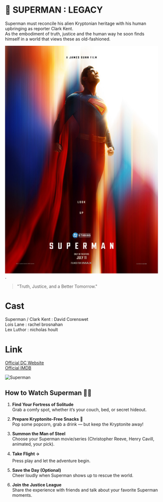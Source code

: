 # 🦸 SUPERMAN : LEGACY 
Superman must reconcile his alien Kryptonian heritage with his human upbringing as reporter Clark Kent. <br>
As the embodiment of truth, justice and the human way he soon finds himself in a world that views these as old-fashioned.

 ![Image Alt](https://github.com/VincentZal/Kapsel-Andat_01/blob/e8ee0261ff38b684ace41afe7d5be528c4c23de2/superman.jpg). 

> "Truth, Justice, and a Better Tomorrow."  

# Cast
Superman / Clark Kent : David Corenswet <br>
Lois Lane : rachel brosnahan <br>
Lex Luthor : nicholas hoult

# Link
[Official DC Website](https://www.dc.com) <br>
[Official IMDB](https://www.imdb.com/title/tt5950044) <br>

![Superman](https://img.shields.io/badge/Hero-Superman-red) 

## How to Watch Superman 🦸‍♂️

1. **Find Your Fortress of Solitude**  
   Grab a comfy spot, whether it’s your couch, bed, or secret hideout.

2. **Prepare Kryptonite-Free Snacks** 🍿  
   Pop some popcorn, grab a drink — but keep the Kryptonite away!

3. **Summon the Man of Steel**  
   Choose your Superman movie/series (Christopher Reeve, Henry Cavill, animated, your pick).

4. **Take Flight** ✈️  
   Press play and let the adventure begin.

5. **Save the Day (Optional)**  
   Cheer loudly when Superman shows up to rescue the world.

6. **Join the Justice League**  
   Share the experience with friends and talk about your favorite Superman moments.

